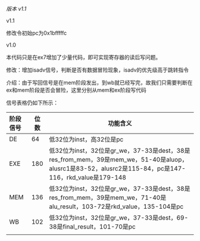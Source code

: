 *版本 v1.1*

v1.1

修改令初始pc为0x1bfffffc



v1.0

本代码只是在ex7增加了少量代码，即可实现寄存器的读后写问题。

修改：增加isadv信号，判断是否有数据冒险现象，isadv的优先级高于跳转指令

介绍：由于写回信号是在mem阶段发出，到wb就已经写完，故我们只需要判断在ex和mem阶段是否会冒险，这里分别从mem和ex阶段写代码

信号表格仍如下所示：

| 阶段信号 | 位数 | 功能含义                                                     |
| :------- | ---- | ------------------------------------------------------------ |
| DE       | 64   | 低32位为inst，高32位是pc                                     |
| EXE      | 180  | 低32位为inst，32位是gr_we，37-33是dest，38是res_from_mem，39是mem_we，51-40是aluop，alusrc1是83-52，alusrc2是115-84，pc是147-116，rkd_value是179-148 |
| MEM      | 136  | 低32位为inst，32位是gr_we，37-33是dest，38是res_from_mem，39是mem_we，71-40是alu_result，103-72是rkd_value，135-104是pc |
| WB       | 102  | 低32位为inst，32位是gr_we，37-33是dest，69-38是final_result，101-70是pc |
|          |      |                                                              |

